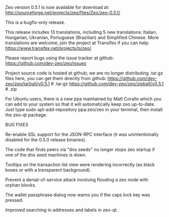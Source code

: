 Zeo version 0.5.1 is now available for download at:
http://sourceforge.net/projects/zeo/files/Zeo/zeo-0.5.1/

This is a bugfix-only release.

This release includes 13 translations, including 5 new translations:
Italian, Hungarian, Ukranian, Portuguese (Brazilian) and Simplified Chinese.
More translations are welcome; join the project at Transifex if you can help:
https://www.transifex.net/projects/p/zeo/

Please report bugs using the issue tracker at github:
https://github.com/dev-zeo/zeo/issues

Project source code is hosted at github; we are no longer
distributing .tar.gz files here, you can get them
directly from github:
https://github.com/dev-zeo/zeo/tarball/v0.5.1  # .tar.gz
https://github.com/dev-zeo/zeo/zipball/v0.5.1  # .zip

For Ubuntu users, there is a new ppa maintained by Matt Corallo which
you can add to your system so that it will automatically keep
zeo up-to-date.  Just type
sudo apt-add-repository ppa:zeo/zeo
in your terminal, then install the zeo-qt package.


BUG FIXES

Re-enable SSL support for the JSON-RPC interface (it was unintentionally
disabled for the 0.5.0 release binaries).

The code that finds peers via "dns seeds" no longer stops zeo startup
if one of the dns seed machines is down.

Tooltips on the transaction list view were rendering incorrectly (as black boxes
or with a transparent background).

Prevent a denial-of-service attack involving flooding a zeo node with
orphan blocks.

The wallet passphrase dialog now warns you if the caps lock key was pressed.

Improved searching in addresses and labels in zeo-qt.
